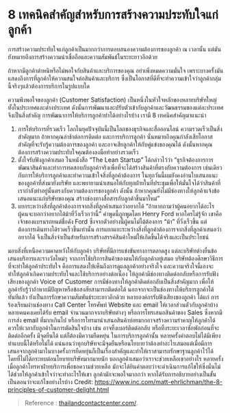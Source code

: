 8 เทคนิคสำคัญสำหรับการสร้างความประทับใจแก่ลูกค้า
===
การสร้างความประทับใจแก่ลูกค้าเป็นมากกว่าการตอบสนองความต้องการของลูกค้า ณ เวลานั้น แต่มันยังหมายถึงการสร้างความน่าเชื่อถือและความสัมพันธ์ในระยะยาวอีกด้วย

ถ้าหากมีลูกค้าตำหนิหรือไม่พอใจกับสินค้าและบริการของคุณ อย่าเพิ่งหมดความมั่นใจ เพราะบางครั้งมันแสดงถึงการที่ลูกค้าให้ความสนใจต่อสินค้าและบริการ ซึ่งเป็นโอกาสที่ดีที่จะทำความเข้าใจว่าลูกค้ากลุ่มนี้จริงๆแล้วต้องการบริการในรูปแบบใด

ความพึงพอใจของลูกค้า (Customer Satisfaction) เป็นหนึ่งในหัวใจหลักของหลายบริษัทใหญ่ ทั้งในประเทศและต่างประเทศ ดังนั้นการพัฒนาและปรับตัวเข้ากับลูกค้าและวัฒนธรรมของแต่ละประเทศจึงเป็นสิ่งสำคัญ การพัฒนาการให้บริการลูกค้าทำได้อย่างไรบ้าง  เรามี 8 เทคนิคสำคัญมาแนะนำ

1. การให้บริการที่รวดเร็ว โลกในยุคปัจจุบันนี้เป็นโลกของธุรกิจและสื่อออนไลน์ ความรวดเร็วเป็นสิ่งสำคัญมาก ถ้าหากคุณล่าช้าต่อการติดต่อ และการบริการลูกค้า นั่นหมายถึงคุณกำลังเสียโอกาสสำคัญที่จะรับรู้ความต้องการของลูกค้า และอาจเสียลูกค้าให้กับคู่แข่งของคุณได้ ดังนั้นหากคุณต้องการสร้างความประทับใจคุณต้องลงมือทำอย่างรวดเร็ว 
2. ตั้งใจรับฟังลูกค้าเสมอ ในหนังสือ “The Lean Startup” ได้กล่าวไว้ว่า “ธุรกิจต้องการการพัฒนาสินค้าและทำการทดสอบกับลูกค้าจริงเพื่อที่จะได้สร้างสินค้าที่ตรงกับความต้องการ เช่นเดียวกับการให้บริการลูกค้าและทำความเข้าใจสิ่งที่ลูกค้าต้องการ ในทุกวันนี้ผมยังคงอ่านใบเสนอแนะของลูกค้าที่ส่งมายังบริษัท และพยายามนำเสนอให้กับทุกฝ่ายในที่ประชุมเพื่อให้มั่นใจได้ว่าสินค้าที่เรากำลังทำอยู่นั้นตรงกับความต้องการของลูกค้า ดังนั้น ถ้าหากคุณยังไม่มีช่องทางให้ลูกค้าแจ้งข้อเสนอแนะแก่บริษัทของคุณ สร้างช่องทางสื่อสารกับลูกค้าขึ้นมาใหม่”  
3. แยกระหว่างสิ่งที่ลูกค้าต้องการจากสิ่งที่ลูกค้าเสนอว่าอยากได้
“ถ้าหากถามว่าผู้คนอยากได้อะไร ผู้คนจะบอกว่าอยากได้ม้าที่วิ่งเร็วกว่านี้” คำพูดนี้ถูกพูดโดย Henry Ford หากใครไม่รู้จัก เขาคือเจ้าของแบรนรถยนต์ชื่อดัง Ford ซึ่งจากตัวอย่างนี้ผู้คนไม่ได้ต้องการ “ม้า” ที่วิ่งเร็วขึ้น แต่ต้องการเดินทางได้รวดเร็วขึ้นเท่านั้น การแยกแยะระหว่างสิ่งที่ลูกค้าต้องการจากสิ่งที่ลูกค้าเสนอว่าอยากได้ จึงเป็นสิ่งจำเป็นสำหรับการสร้างสรรค์สินค้าใหม่ให้เกิดขึ้นได้จริงและเป็นประโยชน์ 

มอบสิ่งที่เหนือความคาดหวังให้กับลูกค้า
บริษัทที่มีการแข่งขันทางการตลาดสูง แต่ละบริษัทต่างยื่นข้อเสนอบริการและรางวัลใหม่ๆ จากการใช้บริการสินค้าของตนให้กับลูกค้าอยู่เสมอ บริษัทต้องศึกษาวิธีการที่จะทำให้ลูกค้าประทับใจ คือการแสดงให้เห็นถึงการดูแลลูกค้าอย่างจริงใจ และความจริงใจนี้เองจะทำให้ลูกค้าเกิดความประทับใจและใช้บริการอย่างต่อเนื่อง
ให้ลูกค้ามีช่องทางติดต่อกลับหรือการรับฟังเสียงของลูกค้า Voice of Customer
การมีช่องทางให้ลูกค้าติดต่อกลับเป็นสิ่งสำคัญมาก เพื่อให้ลูกค้ารับรู้ว่าถ้าหากมีปัญหาหรือข้อสงสัยสามารถติดต่อได้ นอกจากจะเป็นช่องทางให้บริการลูกค้าได้ทันทีแล้ว ยังเป็นการรักษาความสัมพันธ์ระยะยาวอีกด้วย หลายองค์กรรับฟังเสียงของลูกค้า ได้แก่ การร้องเรียนผ่านช่องทาง Call Center โทรศัพท์ Website และ email
ให้เวลาส่วนตัวกับลูกค้าบ้าง
หลายคนคงเคยได้รับ email จำนวนมากจากบริษัทต่างๆ หรือการโทรเสนอสินค้าของ Sales ซึ่งหากมีการส่ง email ที่มากเกินไป หรือการโทรมานำเสนอสินค้าบ่อยมากอาจสร้างความรำคาญให้ลูกค้าได้ ควรให้เวลากับลูกค้าในการตัดสินใจบ้าง เช่น อาจทิ้งเบอร์ติดต่อกลับ หรือทิ้งระยะเวลาซักพักก่อนที่จะติดต่ออีกครั้ง
มีจุดยืนได้ แต่ก็ต้องมีความยืดหยุ่น
ในการบริการลูกค้านั้น หลายครั้งคำตอบไม่ได้มีเพียงทำแบบนี้ได้หรือไม่ได้ แน่นอนว่าทุกบริษัทจะมีจุดยืนหรือนโยบายว่าต้องทำอะไรเสมอแต่เมื่อมีการเสนอจากลูกค้ามาในบางครั้งการยืดหยุ่นก็เป็นเรื่องสำคัญและทำให้เราสามารถรักษาฐานลูกค้าไว้ได้ โดยที่ไม่ได้กระทบต่อนโยบายบริษัทมากมายนัก
บอกลูกค้าเสมอว่าเราจะช่วยเหลือเขาอย่างไร
หลายครั้งเมื่อลูกค้าโทรหาฝ่ายบริการเพื่อขอความช่วยเหลือ มักจะได้ยินคำตอบว่าจะดำเนินการแก้ไขให้ซึ่งนั่นไม่ได้ช่วยให้ลูกค้าเข้าใจว่าจะทำอะไรให้เขา ลูกค้ามักจะพอใจมากกว่า หากได้รับการอธิบายอย่างเป็นขั้นเป็นตอนว่าจะแก้ไขอย่างไรบ้าง
Credit: https://www.inc.com/matt-ehrlichman/the-8-principles-of-customer-delight.html

> Reference : [thailandcontactcenter.com/](https://www.thailandcontactcenter.com/operation/8-%e0%b9%80%e0%b8%97%e0%b8%84%e0%b8%99%e0%b8%b4%e0%b8%84%e0%b8%aa%e0%b8%b3%e0%b8%84%e0%b8%b1%e0%b8%8d%e0%b8%aa%e0%b8%b3%e0%b8%ab%e0%b8%a3%e0%b8%b1%e0%b8%9a%e0%b8%81%e0%b8%b2%e0%b8%a3%e0%b8%aa%e0%b8%a3/).
<!--stackedit_data:
eyJoaXN0b3J5IjpbLTE4Mjk3NjEzMzBdfQ==
-->